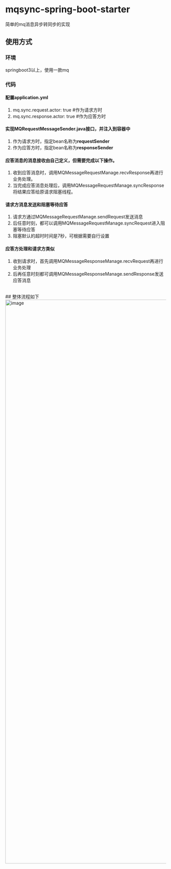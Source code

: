 # mqsync-spring-boot-starter
简单的mq消息异步转同步的实现
<br/>
## 使用方式
### 环境 
springboot3以上，使用一款mq
### 代码
#### 配置application.yml
1.  mq.sync.request.actor: true #作为请求方时
2.  mq.sync.response.actor: true #作为应答方时
#### 实现MQRequestMessageSender.java接口，并注入到容器中
1.  作为请求方时，指定bean名称为**requestSender**
2.  作为应答方时，指定bean名称为**responseSender**
#### 应答消息的消息接收由自己定义，但需要完成以下操作。
1.  收到应答消息时，调用MQMessageRequestManage.recvResponse再进行业务处理。
2.  当完成应答消息处理后，调用MQMessageRequestManage.syncResponse将结果应答给原请求阻塞线程。
#### 请求方消息发送和阻塞等待应答
1.  请求方通过MQMessageRequestManage.sendRequest发送消息
2.  后任意时刻，都可以调用MQMessageRequestManage.syncRequest进入阻塞等待应答
3.  阻塞默认的超时时间是7秒，可根据需要自行设置
#### 应答方处理和请求方类似
1.  收到请求时，首先调用MQMessageResponseManage.recvRequest再进行业务处理
2.  后再任意时刻都可调用MQMessageResponseManage.sendResponse发送应答消息
<br/>
## 整体流程如下
<img width="3724" height="1764" alt="image" src="https://github.com/user-attachments/assets/b6b05d2b-6c9f-4c52-bb61-0d6f358587ae" />
